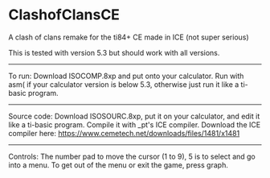 # ClashofClansCE
A clash of clans remake for the ti84+ CE made in ICE (not super serious)

This is tested with version 5.3 but should work with all versions.

------------------------------------
To run:
Download ISOCOMP.8xp and put onto your calculator. Run with asm( if your calculator version is below 5.3, otherwise just run it like a ti-basic program.

------------------------------------
Source code:
Download ISOSOURC.8xp, put it on your calculator, and edit it like a ti-basic program. Compile it with _pt's ICE compiler. Download the ICE compiler here: https://www.cemetech.net/downloads/files/1481/x1481

------------------------------------
Controls:
The number pad to move the cursor (1 to 9), 5 is to select and go into a menu. To get out of the menu or exit the game, press graph.
